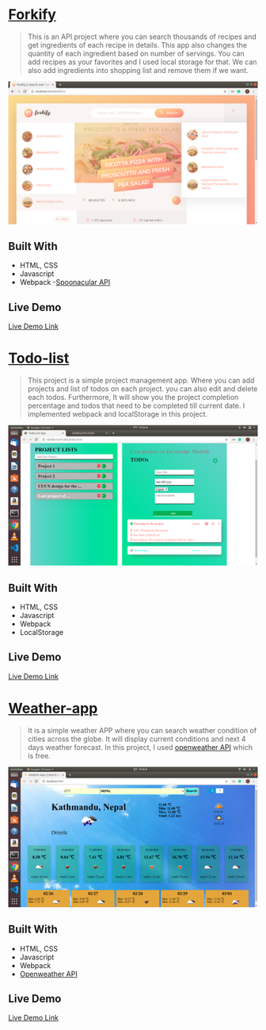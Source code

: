 # [Forkify](https://sumancrest0001.github.io/recipe-API/)

> This is an API project where you can search thousands of recipes and get ingredients of each recipe in details. This app also changes the quantity of each ingredient based on number of servings. You can add recipes as your favorites and I used local storage for that. We can also add ingredients into shopping list and remove them if we want.

![screenshot](img/recipe.png)

## Built With

- HTML, CSS
- Javascript
- Webpack
-[Spoonacular API](https://spoonacular.com/api)


## Live Demo

[Live Demo Link](https://sumancrest0001.github.io/recipe-API/)


# [Todo-list](https://sumancrest0001.github.io/recipe-API/)

> This project is a simple project management app. Where you can add projects and list of todos on each project. you can also edit and delete each todos. Furthermore, It will show you the project completion percentage and todos that need to be completed till current date. I implemented webpack and localStorage in this project.

![screenshot](img/todo-list.png)

## Built With

- HTML, CSS
- Javascript
- Webpack
- LocalStorage


## Live Demo

[Live Demo Link](https://sumancrest0001.github.io/todo-list/)


# [Weather-app](https://sumancrest0001.github.io/weather-app/)

> It is a simple weather APP where you can search weather condition of cities across the globe. It will display current conditions and next 4 days weather forecast. In this project, I used [openweather API](https://openweathermap.org/api) which is free.

![screenshot](img/weather-app.png)

## Built With

- HTML, CSS
- Javascript
- Webpack
- [Openweather API](https://openweathermap.org/api)


## Live Demo

[Live Demo Link](https://sumancrest0001.github.io/weather-app/)
